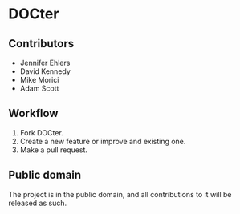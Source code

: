 # DOCter

## Contributors

* Jennifer Ehlers
* David Kennedy
* Mike Morici
* Adam Scott

## Workflow

1. Fork DOCter.
2. Create a new feature or improve and existing one.
3. Make a pull request.

## Public domain

The project is in the public domain, and all contributions to it will be released as such.
